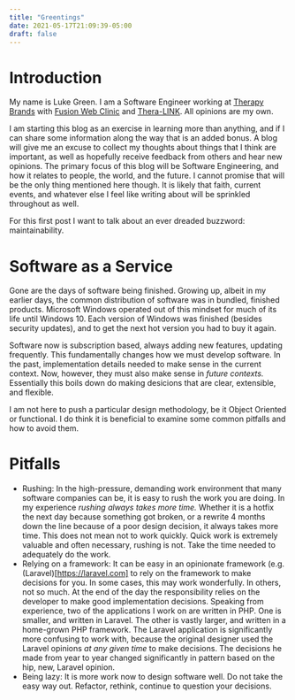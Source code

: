 ```yaml
---
title: "Greentings"
date: 2021-05-17T21:09:39-05:00
draft: false
---
```


# Introduction
My name is Luke Green.
I am a Software Engineer working at [Therapy Brands](https://therapybrands.com/) with [Fusion Web Clinic](https://fusionwebclinic.com) and [Thera-LINK](https://thera-link.com).
All opinions are my own.

I am starting this blog as an exercise in learning more than anything, and if I can share some information along the way that is an added bonus.
A blog will give me an excuse to collect my thoughts about things that I think are important, as well as hopefully receive feedback from others and hear new opinions.
The primary focus of this blog will be Software Engineering, and how it relates to people, the world, and the future.
I cannot promise that will be the only thing mentioned here though.
It is likely that faith, current events, and whatever else I feel like writing about will be sprinkled throughout as well.

For this first post I want to talk about an ever dreaded buzzword: maintainability.

# Software as a Service
Gone are the days of software being finished.
Growing up, albeit in my earlier days, the common distribution of software was in bundled, finished products.
Microsoft Windows operated out of this mindset for much of its life until Windows 10.
Each version of Windows was finished (besides security updates), and to get the next hot version you had to buy it again.

Software now is subscription based, always adding new features, updating frequently.
This fundamentally changes how we must develop software.
In the past, implementation details needed to make sense in the current context.
Now, however, they must also make sense in *future contexts.*
Essentially this boils down do making desicions that are clear, extensible, and flexible.

I am not here to push a particular design methodology, be it Object Oriented or functional.
I do think it is beneficial to examine some common pitfalls and how to avoid them.

# Pitfalls
- Rushing: In the high-pressure, demanding work environment that many software companies can be, it is easy to rush the work you are doing.
In my experience *rushing always takes more time.* Whether it is a hotfix the next day because something got broken, or a rewrite 4 months down the line because of a poor design decision, it always takes more time.
This does not mean not to work quickly.
Quick work is extremely valuable and often necessary, rushing is not.
Take the time needed to adequately do the work.
- Relying on a framework: It can be easy in an opinionate framework (e.g. (Laravel)[https://laravel.com] to rely on the framework to make decisions for you.
In some cases, this may work wonderfully.
In others, not so much.
At the end of the day the responsibility relies on the developer to make good implementation decisions.
Speaking from experience, two of the applications I work on are written in PHP.
One is smaller, and written in Laravel.
The other is vastly larger, and written in a home-grown PHP framework.
The Laravel application is significantly more confusing to work with, because the original designer used the Laravel opinions *at any given time* to make decisions.
The decisions he made from year to year changed significantly in pattern based on the hip, new, Laravel opinion.
- Being lazy: It is more work now to design software well.
Do not take the easy way out.
Refactor, rethink, continue to question your decisions.
